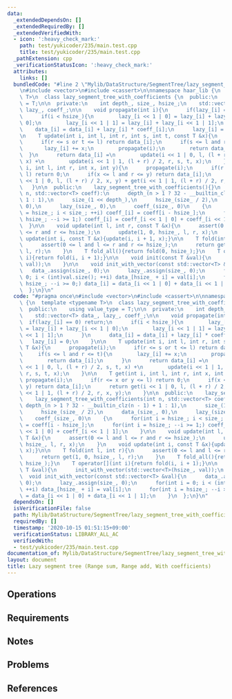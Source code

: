 ```yaml
---
data:
  _extendedDependsOn: []
  _extendedRequiredBy: []
  _extendedVerifiedWith:
  - icon: ':heavy_check_mark:'
    path: test/yukicoder/235/main.test.cpp
    title: test/yukicoder/235/main.test.cpp
  _pathExtension: cpp
  _verificationStatusIcon: ':heavy_check_mark:'
  attributes:
    links: []
  bundledCode: "#line 2 \"Mylib/DataStructure/SegmentTree/lazy_segment_tree_with_coefficients.cpp\"\
    \n#include <vector>\n#include <cassert>\n\nnamespace haar_lib {\n  template <typename\
    \ T>\n  class lazy_segment_tree_with_coefficients {\n  public:\n    using value_type\
    \ = T;\n\n  private:\n    int depth_, size_, hsize_;\n    std::vector<T> data_,\
    \ lazy_, coeff_;\n\n    void propagate(int i){\n      if(lazy_[i] == 0) return;\n\
    \      if(i < hsize_){\n        lazy_[i << 1 | 0] = lazy_[i] + lazy_[i << 1 |\
    \ 0];\n        lazy_[i << 1 | 1] = lazy_[i] + lazy_[i << 1 | 1];\n      }\n  \
    \    data_[i] = data_[i] + lazy_[i] * coeff_[i];\n      lazy_[i] = 0;\n    }\n\
    \n    T update(int i, int l, int r, int s, int t, const T &x){\n      propagate(i);\n\
    \      if(r <= s or t <= l) return data_[i];\n      if(s <= l and r <= t){\n \
    \       lazy_[i] += x;\n        propagate(i);\n        return data_[i];\n    \
    \  }\n      return data_[i] =\n        update(i << 1 | 0, l, (l + r) / 2, s, t,\
    \ x) +\n        update(i << 1 | 1, (l + r) / 2, r, s, t, x);\n    }\n\n    T get(int\
    \ i, int l, int r, int x, int y){\n      propagate(i);\n      if(r <= x or y <=\
    \ l) return 0;\n      if(x <= l and r <= y) return data_[i];\n      return get(i\
    \ << 1 | 0, l, (l + r) / 2, x, y) + get(i << 1 | 1, (l + r) / 2, r, x, y);\n \
    \   }\n\n  public:\n    lazy_segment_tree_with_coefficients(){}\n    lazy_segment_tree_with_coefficients(int\
    \ n, std::vector<T> coeff):\n      depth_(n > 1 ? 32 - __builtin_clz(n - 1) +\
    \ 1 : 1),\n      size_(1 << depth_),\n      hsize_(size_ / 2),\n      data_(size_,\
    \ 0),\n      lazy_(size_, 0),\n      coeff_(size_, 0)\n    {\n      for(int i\
    \ = hsize_; i < size_; ++i) coeff_[i] = coeff[i - hsize_];\n      for(int i =\
    \ hsize_; --i >= 1;) coeff_[i] = coeff_[i << 1 | 0] + coeff_[i << 1 | 1];\n  \
    \  }\n\n    void update(int l, int r, const T &x){\n      assert(0 <= l and l\
    \ <= r and r <= hsize_);\n      update(1, 0, hsize_, l, r, x);\n    }\n    void\
    \ update(int i, const T &x){update(i, i + 1, x);}\n\n    T fold(int l, int r){\n\
    \      assert(0 <= l and l <= r and r <= hsize_);\n      return get(1, 0, hsize_,\
    \ l, r);\n    }\n    T fold_all(){return fold(0, hsize_);}\n    T operator[](int\
    \ i){return fold(i, i + 1);}\n\n    void init(const T &val){\n      init_with_vector(std::vector<T>(hsize_,\
    \ val));\n    }\n\n    void init_with_vector(const std::vector<T> &val){\n   \
    \   data_.assign(size_, 0);\n      lazy_.assign(size_, 0);\n      for(int i =\
    \ 0; i < (int)val.size(); ++i) data_[hsize_ + i] = val[i];\n      for(int i =\
    \ hsize_; --i >= 0;) data_[i] = data_[i << 1 | 0] + data_[i << 1 | 1];\n    }\n\
    \  };\n}\n"
  code: "#pragma once\n#include <vector>\n#include <cassert>\n\nnamespace haar_lib\
    \ {\n  template <typename T>\n  class lazy_segment_tree_with_coefficients {\n\
    \  public:\n    using value_type = T;\n\n  private:\n    int depth_, size_, hsize_;\n\
    \    std::vector<T> data_, lazy_, coeff_;\n\n    void propagate(int i){\n    \
    \  if(lazy_[i] == 0) return;\n      if(i < hsize_){\n        lazy_[i << 1 | 0]\
    \ = lazy_[i] + lazy_[i << 1 | 0];\n        lazy_[i << 1 | 1] = lazy_[i] + lazy_[i\
    \ << 1 | 1];\n      }\n      data_[i] = data_[i] + lazy_[i] * coeff_[i];\n   \
    \   lazy_[i] = 0;\n    }\n\n    T update(int i, int l, int r, int s, int t, const\
    \ T &x){\n      propagate(i);\n      if(r <= s or t <= l) return data_[i];\n \
    \     if(s <= l and r <= t){\n        lazy_[i] += x;\n        propagate(i);\n\
    \        return data_[i];\n      }\n      return data_[i] =\n        update(i\
    \ << 1 | 0, l, (l + r) / 2, s, t, x) +\n        update(i << 1 | 1, (l + r) / 2,\
    \ r, s, t, x);\n    }\n\n    T get(int i, int l, int r, int x, int y){\n     \
    \ propagate(i);\n      if(r <= x or y <= l) return 0;\n      if(x <= l and r <=\
    \ y) return data_[i];\n      return get(i << 1 | 0, l, (l + r) / 2, x, y) + get(i\
    \ << 1 | 1, (l + r) / 2, r, x, y);\n    }\n\n  public:\n    lazy_segment_tree_with_coefficients(){}\n\
    \    lazy_segment_tree_with_coefficients(int n, std::vector<T> coeff):\n     \
    \ depth_(n > 1 ? 32 - __builtin_clz(n - 1) + 1 : 1),\n      size_(1 << depth_),\n\
    \      hsize_(size_ / 2),\n      data_(size_, 0),\n      lazy_(size_, 0),\n  \
    \    coeff_(size_, 0)\n    {\n      for(int i = hsize_; i < size_; ++i) coeff_[i]\
    \ = coeff[i - hsize_];\n      for(int i = hsize_; --i >= 1;) coeff_[i] = coeff_[i\
    \ << 1 | 0] + coeff_[i << 1 | 1];\n    }\n\n    void update(int l, int r, const\
    \ T &x){\n      assert(0 <= l and l <= r and r <= hsize_);\n      update(1, 0,\
    \ hsize_, l, r, x);\n    }\n    void update(int i, const T &x){update(i, i + 1,\
    \ x);}\n\n    T fold(int l, int r){\n      assert(0 <= l and l <= r and r <= hsize_);\n\
    \      return get(1, 0, hsize_, l, r);\n    }\n    T fold_all(){return fold(0,\
    \ hsize_);}\n    T operator[](int i){return fold(i, i + 1);}\n\n    void init(const\
    \ T &val){\n      init_with_vector(std::vector<T>(hsize_, val));\n    }\n\n  \
    \  void init_with_vector(const std::vector<T> &val){\n      data_.assign(size_,\
    \ 0);\n      lazy_.assign(size_, 0);\n      for(int i = 0; i < (int)val.size();\
    \ ++i) data_[hsize_ + i] = val[i];\n      for(int i = hsize_; --i >= 0;) data_[i]\
    \ = data_[i << 1 | 0] + data_[i << 1 | 1];\n    }\n  };\n}\n"
  dependsOn: []
  isVerificationFile: false
  path: Mylib/DataStructure/SegmentTree/lazy_segment_tree_with_coefficients.cpp
  requiredBy: []
  timestamp: '2020-10-15 01:51:15+09:00'
  verificationStatus: LIBRARY_ALL_AC
  verifiedWith:
  - test/yukicoder/235/main.test.cpp
documentation_of: Mylib/DataStructure/SegmentTree/lazy_segment_tree_with_coefficients.cpp
layout: document
title: Lazy segment tree (Range sum, Range add, With coefficients)
---
```


## Operations

## Requirements

## Notes

## Problems

## References
